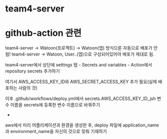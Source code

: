 # team4-server

# github-action 관련
team4-server -> Watoon(프로젝트) -> Watoon(앱) 방식으론 자동으로 배포가 안됨!
team4-server -> Watoon, User..(앱)으로 구성되어있어야 배포가 제대로 됨.

team4-server에서 상단에 settings 탭 - Secrets and variables - Action에서 repository secrets 추가하기

여기서 AWS_ACCESS_KEY_ID와 AWS_SECRET_ACCESS_KEY 추가 필요(실제 배포하는 사람의 것)

이후 .github/workflows/deploy.yml에서 secrets.AWS_ACCESS_KEY_ID_jsh 변수 이름을 secrets에 등록한 변수 이름으로 바꿔주기

+ 
aws에서 미리 어플리케이션과 환경을 생성한 후, deploy 파일에 application_name과 environment_name을 자신의 것으로 맞춰 기재하기
